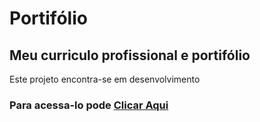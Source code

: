# **Portifólio**

## Meu curriculo profissional e portifólio

Este projeto encontra-se em desenvolvimento

### Para acessa-lo pode [Clicar Aqui](higor.tech)
